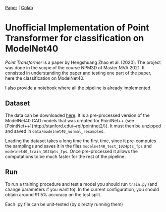 [Paper](<https://arxiv.org/abs/2012.09164>) | [Colab](<https://colab.research.google.com/drive/18-r47vgJSdtQkfIzKkadfpQtEpEf0Y9Q?usp=sharing>)  


# Unofficial Implementation of Point Transformer for classification on ModelNet40

*Point Transformer* is a paper by Hengshuang Zhao et al. (2020). The project was done in the scope of the course NPM3D of Master MVA 2021. It consisted in understanding the paper and testing one part of the paper, here the classification on ModelNet40.

I also provide a notebook where all the pipeline is already implemented.

## Dataset

The data can be downloaded [here](https://shapenet.cs.stanford.edu/media/modelnet40_normal_resampled.zip). It is a pre-processed version of the ModelNet40 CAD models that was created for PointNet++ (see [PointNet++]{http://stanford.edu/~rqi/pointnet2/}).
It must then be unzipped and saved in `data/modelnet40_normal_resampled`. 

Loading the dataset takes a long time the first time, since it pre-computes the samplings and saves it in the files `modelnet40_test_1024pts_fps` and `modelnet40_train_1024pts_fps`. Once pre-processed it allows the computations to be much faster for the rest of the pipeline.

## Run 

To run a training procedure and test a model you should run `train.py` (and change parameters if you want to). In the current configuration, you should obtain around 91.5% accuracy on the test split.

Each .py file can be unit-tested (by directly running them)
